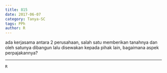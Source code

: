 ```yaml
---
title: 815
date: 2017-06-07
category: Tanya-SC
tags: PPh
author: R
---
```


ada kerjasama antara 2 perusahaan, salah satu memberikan tanahnya dan oleh satunya dibangun lalu disewakan kepada pihak lain, bagaimana aspek perpajakannya?

---



`R`
